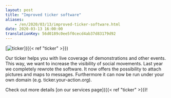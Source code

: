 ```yaml
---
layout: post
title: "Improved ticker software"
aliases:
    - /en/2020/03/13/improved-ticker-software.html
date: 2020-03-13 16:00:00
translationKey: 56d0189c0ee5f0cecd4ab37d83179d92
---
```

[![ticker](/assets/img/ticker.jpg)]({{< ref "ticker" >}})

Our ticker helps you with live coverage of demonstrations and other events. This way, we want to increase the 
visibility of social movements. Last year we completely rewrote the software. It now offers the possibility to attach 
pictures and maps to messages. Furthermore it can now be run under your own domain (e.g. ticker.your-action.org).

Check out more details [on our services page]({{< ref "ticker" >}})!
